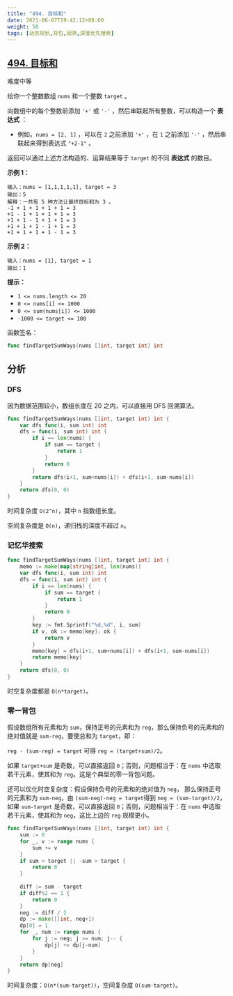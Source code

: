 ```yaml
---
title: "494. 目标和"
date: 2021-06-07T19:42:12+08:00
weight: 50
tags: [动态规划,背包,回溯,深度优先搜索]
---
```


## [494. 目标和](https://leetcode-cn.com/problems/target-sum/)

难度中等

给你一个整数数组 `nums` 和一个整数 `target` 。

向数组中的每个整数前添加 `'+'` 或 `'-'` ，然后串联起所有整数，可以构造一个 **表达式** ：

- 例如，`nums = [2, 1]` ，可以在 `2` 之前添加 `'+'` ，在 `1` 之前添加 `'-'` ，然后串联起来得到表达式 `"+2-1"` 。

返回可以通过上述方法构造的、运算结果等于 `target` 的不同 **表达式** 的数目。

**示例 1：**

```
输入：nums = [1,1,1,1,1], target = 3
输出：5
解释：一共有 5 种方法让最终目标和为 3 。
-1 + 1 + 1 + 1 + 1 = 3
+1 - 1 + 1 + 1 + 1 = 3
+1 + 1 - 1 + 1 + 1 = 3
+1 + 1 + 1 - 1 + 1 = 3
+1 + 1 + 1 + 1 - 1 = 3
```

**示例 2：**

```
输入：nums = [1], target = 1
输出：1
```

**提示：**

- `1 <= nums.length <= 20`
- `0 <= nums[i] <= 1000`
- `0 <= sum(nums[i]) <= 1000`
- `-1000 <= target <= 100`

函数签名：

```go
func findTargetSumWays(nums []int, target int) int
```

## 分析

### DFS

因为数据范围较小，数组长度在 20 之内，可以直接用 DFS 回溯算法。

```go
func findTargetSumWays(nums []int, target int) int {
	var dfs func(i, sum int) int
	dfs = func(i, sum int) int {
		if i == len(nums) {
			if sum == target {
				return 1
			}
			return 0
		}
		return dfs(i+1, sum+nums[i]) + dfs(i+1, sum-nums[i])
	}
	return dfs(0, 0)
}
```

时间复杂度 `O(2^n)`，其中 `n` 指数组长度。

空间复杂度是 `O(n)`，递归栈的深度不超过 `n`。

### 记忆华搜索

```go
func findTargetSumWays(nums []int, target int) int {
	memo := make(map[string]int, len(nums))
	var dfs func(i, sum int) int
	dfs = func(i, sum int) int {
		if i == len(nums) {
			if sum == target {
				return 1
			}
			return 0
		}
		key := fmt.Sprintf("%d,%d", i, sum)
		if v, ok := memo[key]; ok {
			return v
		}
		memo[key] = dfs(i+1, sum+nums[i]) + dfs(i+1, sum-nums[i])
		return memo[key]
	}
	return dfs(0, 0)
}
```

时空复杂度都是 `O(n*target)`。

### 零一背包

假设数组所有元素和为 `sum`，保持正号的元素和为 `reg`，那么保持负号的元素和的绝对值就是 `sum-reg`，要使总和为 `target`，即：

`reg - (sum-reg) = target` 可得 `reg = (target+sum)/2`。

如果 `target+sum` 是奇数，可以直接返回 `0`；否则，问题相当于：在 `nums` 中选取若干元素，使其和为 `reg`。这是个典型的零一背包问题。

还可以优化时空复杂度：假设保持负号的元素和的绝对值为 `neg`， 那么保持正号的元素和为 `sum-neg`，由 `(sum-neg)-neg = target`得到 `neg = (sum-target)/2`，如果 `sum-target` 是奇数，可以直接返回 `0`；否则，问题相当于：在 `nums` 中选取若干元素，使其和为 `neg`，这比上边的 `reg` 规模更小。

```go
func findTargetSumWays(nums []int, target int) int {
	sum := 0
	for _, v := range nums {
		sum += v
	}
	if sum < target || -sum > target {
		return 0
	}
	
	diff := sum - target
	if diff%2 == 1 {
		return 0
	}
	neg := diff / 2
	dp := make([]int, neg+1)
	dp[0] = 1
	for _, num := range nums {
		for j := neg; j >= num; j-- {
			dp[j] += dp[j-num]
		}
	}
	return dp[neg]
}
```

时间复杂度：`O(n*(sum-target))`，空间复杂度 `O(sum-target)`。
